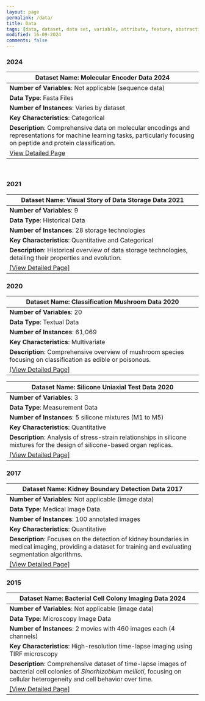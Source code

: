 ```yaml
---
layout: page
permalink: /data/
title: Data
tags: [data, dataset, data set, variable, attribute, feature, abstraction]
modified: 16-09-2024
comments: false
---
```


### 2024


| **Dataset Name**: Molecular Encoder Data 2024 |
|---------------------------------------------------------|
| **Number of Variables**: Not applicable (sequence data) |
| **Data Type**: Fasta Files                               |
| **Number of Instances**: Varies by dataset              |
| **Key Characteristics**: Categorical                     |
| **Description**: Comprehensive data on molecular encodings and representations for machine learning tasks, particularly focusing on peptide and protein classification. |
| [View Detailed Page](/data/molecular.md)                |
‌
### 2021


| **Dataset Name**: Visual Story of Data Storage Data 2021 |
|---------------------------------------------------------|
| **Number of Variables**: 9 |
| **Data Type**: Historical Data |
| **Number of Instances**: 28 storage technologies |
| **Key Characteristics**: Quantitative and Categorical |
| **Description**: Historical overview of data storage technologies, detailing their properties and evolution. |
| [[View Detailed Page]](/data/storage.md) |

### 2020

| **Dataset Name**: Classification Mushroom Data 2020 |
|-------------------------------------------|
| **Number of Variables**: 20               |
| **Data Type**: Textual Data               |
| **Number of Instances**: 61,069           |
| **Key Characteristics**: Multivariate     |
| **Description**: Comprehensive overview of mushroom species focusing on classification as edible or poisonous. |
| [[View Detailed Page]](/data/mushroom.md) |

| **Dataset Name**: Silicone Uniaxial Test Data 2020 |
|---------------------------------------------------------|
| **Number of Variables**: 3 |
| **Data Type**: Measurement Data |
| **Number of Instances**: 5 silicone mixtures (M1 to M5)                 |
| **Key Characteristics**: Quantitative |
| **Description**: Analysis of stress-strain relationships in silicone mixtures for the design of silicone-based organ replicas. |
| [[View Detailed Page]](/data/uniaxial.md) |

### 2017

| **Dataset Name**: Kidney Boundary Detection Data 2017 |
|---------------------------------------------------------|
| **Number of Variables**: Not applicable (image data) |
| **Data Type**: Medical Image Data |
| **Number of Instances**: 100 annotated images |
| **Key Characteristics**: Quantitative    |
| **Description**: Focuses on the detection of kidney boundaries in medical imaging, providing a dataset for training and evaluating segmentation algorithms. |
| [[View Detailed Page]](/data/boundary.md) |

### 2015

| **Dataset Name**: Bacterial Cell Colony Imaging Data 2024 |
|---------------------------------------------------------|
| **Number of Variables**: Not applicable (image data) |
| **Data Type**: Microscopy Image Data |
| **Number of Instances**: 2 movies with 460 images each (4 channels) |
| **Key Characteristics**: High-resolution time-lapse imaging using TIRF microscopy |
| **Description**: Comprehensive dataset of time-lapse images of bacterial cell colonies of *Sinorhizobium meliloti*, focusing on cellular heterogeneity and cell behavior over time. |
| [[View Detailed Page]](/data/bacteria.md) |